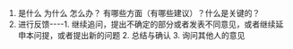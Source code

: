 1. 是什么 为什么 怎么办？ 有哪些方面（有哪些建议）？什么是关键的？
2. 进行反馈----1. 继续追问，提出不确定的部分或者发表不同意见，或者继续延申本问提，或者提出新的问题 2. 总结与确认 3. 询问其他人的意见 